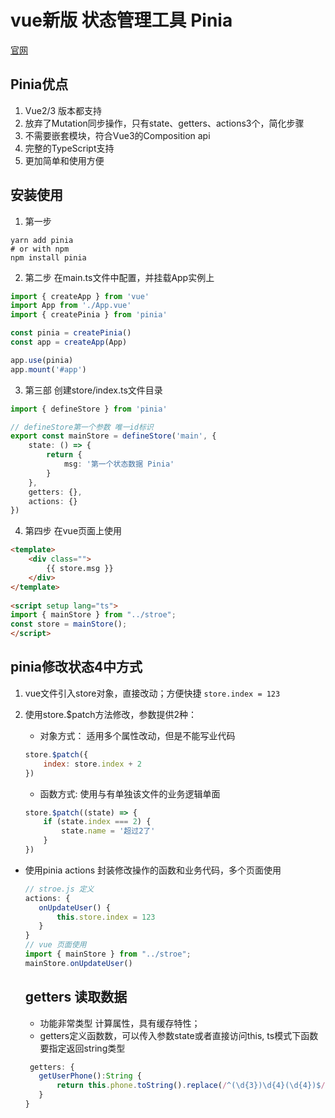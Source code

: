 # vue新版 状态管理工具 Pinia

[官网](https://pinia.vuejs.org/getting-started.html)

## Pinia优点
1. Vue2/3 版本都支持
2. 放弃了Mutation同步操作，只有state、getters、actions3个，简化步骤
3. 不需要嵌套模块，符合Vue3的Composition api
4. 完整的TypeScript支持
5. 更加简单和使用方便

## 安装使用
1. 第一步
```
yarn add pinia
# or with npm
npm install pinia
```

2. 第二步
在main.ts文件中配置，并挂载App实例上
```javascript
import { createApp } from 'vue'
import App from './App.vue'
import { createPinia } from 'pinia'

const pinia = createPinia()
const app = createApp(App)

app.use(pinia)
app.mount('#app')
```

3. 第三部 创建store/index.ts文件目录
```ts
import { defineStore } from 'pinia'

// defineStore第一个参数 唯一id标识
export const mainStore = defineStore('main', {
    state: () => {
        return {
            msg: '第一个状态数据 Pinia'
        }
    },
    getters: {},
    actions: {}
})
```

4. 第四步 在vue页面上使用
```html
<template>
    <div class="">
        {{ store.msg }}
    </div>
</template>
 
<script setup lang="ts">
import { mainStore } from "../stroe";
const store = mainStore();
</script>
```

## pinia修改状态4中方式
1. vue文件引入store对象，直接改动；方便快捷 `store.index = 123`
2. 使用store.$patch方法修改，参数提供2种：
    * 对象方式： 适用多个属性改动，但是不能写业代码
    ```javascript
    store.$patch({
        index: store.index + 2
    })
    ```

    * 函数方式: 使用与有单独该文件的业务逻辑单面
    ```javascript
    store.$patch((state) => {
        if (state.index === 2) {
            state.name = '超过2了'
        }
    })
    ```
* 使用pinia actions 封装修改操作的函数和业务代码，多个页面使用
    ```javascript
    // stroe.js 定义
   actions: {
       onUpdateUser() {
           this.store.index = 123
       }
   }
   // vue 页面使用
   import { mainStore } from "../stroe";
   mainStore.onUpdateUser()
    ```

    ## getters 读取数据
    * 功能非常类型 计算属性，具有缓存特性；
    * getters定义函数数，可以传入参数state或者直接访问this, ts模式下函数要指定返回string类型
    ```ts
     getters: {
       getUserPhone():String {
           return this.phone.toString().replace(/^(\d{3})\d{4}(\d{4})$/, '$1****$2')
       }
   }
    ```